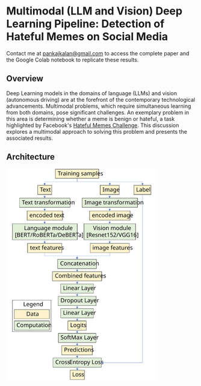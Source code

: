 # Multimodal (LLM and Vision) Deep Learning Pipeline: Detection of Hateful Memes on Social Media
Contact me at pankajkalan@gmail.com to access the complete paper and the Google Colab notebook to replicate these results.

## Overview
Deep Learning models in the domains of language (LLMs) and vision (autonomous driving) are at the forefront of the contemporary technological advancements. Multimodal problems, which require simultaneous learning from both domains, pose significant challenges. An exemplary problem in this area is determining whether a meme is benign or hateful, a task highlighted by Facebook's <a href="https://ai.meta.com/blog/hateful-memes-challenge-and-data-set/">Hateful Memes Challenge</a>. This discussion explores a multimodal approach to solving this problem and presents the associated results.

## Architecture
<img src="https://github.com/pkalan-gatech/pkalan-gatech.github.io/blob/main/myfirstbook/Layer_structure.svg?raw=true:, width=100" alt="Demonstrative example" width=400>